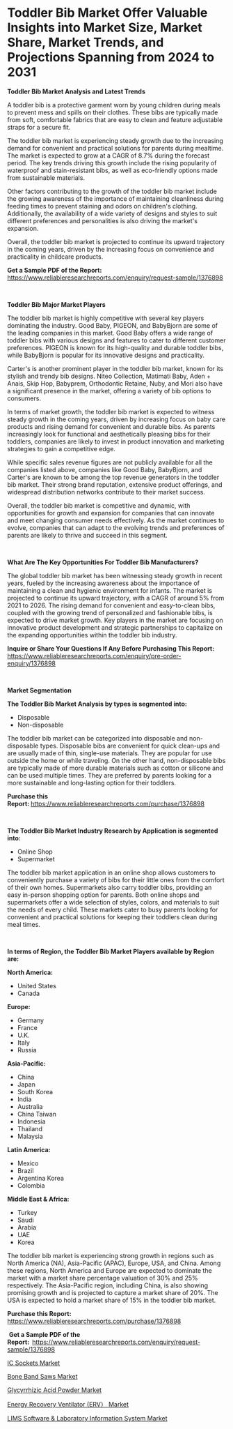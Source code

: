 <p><h1>Toddler Bib Market Offer Valuable Insights into Market Size, Market Share, Market Trends, and Projections Spanning from 2024 to 2031</h1></p><p><strong>Toddler Bib Market Analysis and Latest Trends</strong></p>
<p><p>A toddler bib is a protective garment worn by young children during meals to prevent mess and spills on their clothes. These bibs are typically made from soft, comfortable fabrics that are easy to clean and feature adjustable straps for a secure fit.</p><p>The toddler bib market is experiencing steady growth due to the increasing demand for convenient and practical solutions for parents during mealtime. The market is expected to grow at a CAGR of 8.7% during the forecast period. The key trends driving this growth include the rising popularity of waterproof and stain-resistant bibs, as well as eco-friendly options made from sustainable materials.</p><p>Other factors contributing to the growth of the toddler bib market include the growing awareness of the importance of maintaining cleanliness during feeding times to prevent staining and odors on children's clothing. Additionally, the availability of a wide variety of designs and styles to suit different preferences and personalities is also driving the market's expansion.</p><p>Overall, the toddler bib market is projected to continue its upward trajectory in the coming years, driven by the increasing focus on convenience and practicality in childcare products.</p></p>
<p><strong>Get a Sample PDF of the Report:&nbsp;</strong> <a href="https://www.reliableresearchreports.com/enquiry/request-sample/1376898">https://www.reliableresearchreports.com/enquiry/request-sample/1376898</a></p>
<p>&nbsp;</p>
<p><strong>Toddler Bib Major Market Players</strong></p>
<p><p>The toddler bib market is highly competitive with several key players dominating the industry. Good Baby, PIGEON, and BabyBjorn are some of the leading companies in this market. Good Baby offers a wide range of toddler bibs with various designs and features to cater to different customer preferences. PIGEON is known for its high-quality and durable toddler bibs, while BabyBjorn is popular for its innovative designs and practicality.</p><p>Carter's is another prominent player in the toddler bib market, known for its stylish and trendy bib designs. Niteo Collection, Matimati Baby, Aden + Anais, Skip Hop, Babyprem, Orthodontic Retaine, Nuby, and Mori also have a significant presence in the market, offering a variety of bib options to consumers.</p><p>In terms of market growth, the toddler bib market is expected to witness steady growth in the coming years, driven by increasing focus on baby care products and rising demand for convenient and durable bibs. As parents increasingly look for functional and aesthetically pleasing bibs for their toddlers, companies are likely to invest in product innovation and marketing strategies to gain a competitive edge.</p><p>While specific sales revenue figures are not publicly available for all the companies listed above, companies like Good Baby, BabyBjorn, and Carter's are known to be among the top revenue generators in the toddler bib market. Their strong brand reputation, extensive product offerings, and widespread distribution networks contribute to their market success.</p><p>Overall, the toddler bib market is competitive and dynamic, with opportunities for growth and expansion for companies that can innovate and meet changing consumer needs effectively. As the market continues to evolve, companies that can adapt to the evolving trends and preferences of parents are likely to thrive and succeed in this segment.</p></p>
<p>&nbsp;</p>
<p><strong>What Are The Key Opportunities For Toddler Bib Manufacturers?</strong></p>
<p><p>The global toddler bib market has been witnessing steady growth in recent years, fueled by the increasing awareness about the importance of maintaining a clean and hygienic environment for infants. The market is projected to continue its upward trajectory, with a CAGR of around 5% from 2021 to 2026. The rising demand for convenient and easy-to-clean bibs, coupled with the growing trend of personalized and fashionable bibs, is expected to drive market growth. Key players in the market are focusing on innovative product development and strategic partnerships to capitalize on the expanding opportunities within the toddler bib industry.</p></p>
<p><strong>Inquire or Share Your Questions If Any Before Purchasing This Report:</strong> <a href="https://www.reliableresearchreports.com/enquiry/pre-order-enquiry/1376898">https://www.reliableresearchreports.com/enquiry/pre-order-enquiry/1376898</a></p>
<p>&nbsp;</p>
<p><strong>Market Segmentation</strong></p>
<p><strong>The Toddler Bib Market Analysis by types is segmented into:</strong></p>
<p><ul><li>Disposable</li><li>Non-disposable</li></ul></p>
<p><p>The toddler bib market can be categorized into disposable and non-disposable types. Disposable bibs are convenient for quick clean-ups and are usually made of thin, single-use materials. They are popular for use outside the home or while traveling. On the other hand, non-disposable bibs are typically made of more durable materials such as cotton or silicone and can be used multiple times. They are preferred by parents looking for a more sustainable and long-lasting option for their toddlers.</p></p>
<p><strong>Purchase this Report:&nbsp;</strong><a href="https://www.reliableresearchreports.com/purchase/1376898">https://www.reliableresearchreports.com/purchase/1376898</a></p>
<p>&nbsp;</p>
<p><strong>The Toddler Bib Market Industry Research by Application is segmented into:</strong></p>
<p><ul><li>Online Shop</li><li>Supermarket</li></ul></p>
<p><p>The toddler bib market application in an online shop allows customers to conveniently purchase a variety of bibs for their little ones from the comfort of their own homes. Supermarkets also carry toddler bibs, providing an easy in-person shopping option for parents. Both online shops and supermarkets offer a wide selection of styles, colors, and materials to suit the needs of every child. These markets cater to busy parents looking for convenient and practical solutions for keeping their toddlers clean during meal times.</p></p>
<p>&nbsp;</p>
<p><strong>In terms of Region, the Toddler Bib Market Players available by Region are:</strong></p>
<p>
    <p> <strong> North America: </strong>
        <ul>
            <li>United States</li>
            <li>Canada</li>
        </ul>
        </p> 
    <p> <strong> Europe: </strong>
        <ul>
            <li>Germany</li>
            <li>France</li>
            <li>U.K.</li>
            <li>Italy</li>
            <li>Russia</li>
        </ul>
        </p> 
    <p> <strong> Asia-Pacific: </strong>
        <ul>
            <li>China</li>
            <li>Japan</li>
            <li>South Korea</li>
            <li>India</li>
            <li>Australia</li>
            <li>China Taiwan</li>
            <li>Indonesia</li>
            <li>Thailand</li>
            <li>Malaysia</li>
        </ul>
        </p> 
    <p> <strong> Latin America: </strong>
        <ul>
            <li>Mexico</li>
            <li>Brazil</li>
            <li>Argentina Korea</li>
            <li>Colombia</li>
        </ul>
        </p> 
    <p> <strong> Middle East & Africa: </strong>
        <ul>
            <li>Turkey</li>
            <li>Saudi</li>
            <li>Arabia</li>
            <li>UAE</li>
            <li>Korea</li>
        </ul>
    </p>
    </p>
<p><p>The toddler bib market is experiencing strong growth in regions such as North America (NA), Asia-Pacific (APAC), Europe, USA, and China. Among these regions, North America and Europe are expected to dominate the market with a market share percentage valuation of 30% and 25% respectively. The Asia-Pacific region, including China, is also showing promising growth and is projected to capture a market share of 20%. The USA is expected to hold a market share of 15% in the toddler bib market.</p></p>
<p><strong>Purchase this Report: </strong><a href="https://www.reliableresearchreports.com/purchase/1376898">https://www.reliableresearchreports.com/purchase/1376898</a></p>
<p>&nbsp;<strong>Get a Sample PDF of the Report:&nbsp;&nbsp;</strong><a href="https://www.reliableresearchreports.com/enquiry/request-sample/1376898">https://www.reliableresearchreports.com/enquiry/request-sample/1376898</a></p>
<p><strong></strong></p>
<p><p><a href="https://fuschia-pecorino-a6d.notion.site/IC-Sockets-Market-Research-Report-Reveals-The-Latest-Trends-And-Opportunities-of-this-Market-for-Per-8098cae1c98142eaa0070b5288efb234">IC Sockets Market</a></p><p><a href="https://github.com/guneycigdem35/Market-Research-Report-List-2/blob/main/bone-band-saws-market.md">Bone Band Saws Market</a></p><p><a href="https://view.publitas.com/reportprime-1/glycyrrhizic-acid-powder-market-size-focuses-on-market-dynamics-in-depth-analysis-and-future-projections-of-its-market-forecasted-for-period-from-2024-to-2031/">Glycyrrhizic Acid Powder Market</a></p><p><a href="https://five-trouble-98a.notion.site/Energy-Recovery-Ventilator-ERV-Market-Offers-Provide-Insightful-Data-for-the-Time-Period-from-2024-b3ef520425b74fff9f8e81b18a26e423">Energy Recovery Ventilator (ERV） Market</a></p><p><a href="https://github.com/Paul14Anderson63/Market-Research-Report-List-3/blob/main/lims-software-laboratory-information-system-market.md">LIMS Software & Laboratory Information System Market</a></p></p>